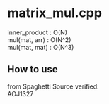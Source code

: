 matrix_mul.cpp
===================
inner_product : O(N)  
mul(mat, arr) : O(N^2)  
mul(mat, mat) : O(N^3)  

How to use
----------

from Spaghetti Source
verified:  
AOJ1327
